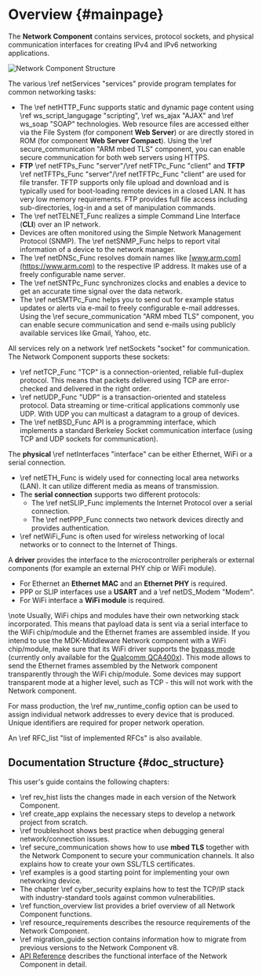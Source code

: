 # Overview {#mainpage}

The **Network Component** contains services, protocol sockets, and physical communication interfaces for creating IPv4
and IPv6 networking applications.

![Network Component Structure](Network.svg)

The various \ref netServices "services" provide program templates for common networking tasks:

- The \ref netHTTP_Func supports static and dynamic page content using \ref ws_script_langugage "scripting",
  \ref ws_ajax "AJAX" and \ref ws_soap "SOAP" technologies. Web resource files are accessed either via the File System (for
  component **Web Server**) or are directly stored in ROM (for component **Web Server Compact**). Using the
  \ref secure_communication "ARM mbed TLS" component, you can enable secure communication for both web servers using HTTPS.
- **FTP** \ref netFTPs_Func "server"/\ref netFTPc_Func "client" and **TFTP**
  \ref netTFTPs_Func "server"/\ref netTFTPc_Func "client" are used for file transfer. TFTP supports only file upload and
  download and is typically used for boot-loading remote devices in a closed LAN. It has very low memory requirements. FTP
  provides full file access including sub-directories, log-in and a set of manipulation commands.
- The \ref netTELNET_Func realizes a simple Command Line Interface (**CLI**) over an IP network.
- Devices are often monitored using the Simple Network Management Protocol (SNMP). The \ref netSNMP_Func helps to report
  vital information of a device to the network manager.
- The \ref netDNSc_Func resolves domain names like [www.arm.com](https://www.arm.com) to the respective IP address. It makes
  use of a freely configurable name server.
- The \ref netSNTPc_Func synchronizes clocks and enables a device to get an accurate time signal over the data network.
- The \ref netSMTPc_Func helps you to send out for example status updates or alerts via e-mail to freely configurable e-mail
  addresses. Using the \ref secure_communication "ARM mbed TLS" component, you can enable secure communication and send e-mails
  using publicly available services like Gmail, Yahoo, etc.

All services rely on a network \ref netSockets "socket" for communication. The Network Component supports these sockets:

- \ref netTCP_Func "TCP" is a connection-oriented, reliable full-duplex protocol. This means that packets delivered using TCP
  are error-checked and delivered in the right order.
- \ref netUDP_Func "UDP" is a transaction-oriented and stateless protocol. Data streaming or time-critical applications
  commonly use UDP. With UDP you can multicast a datagram to a group of devices.
- The \ref netBSD_Func API is a programming interface, which implements a standard Berkeley Socket communication interface
  (using TCP and UDP sockets for communication).

The **physical** \ref netInterfaces "interface" can be either Ethernet, WiFi or a serial connection.

- \ref netETH_Func is widely used for connecting local area networks (LAN). It can utilize different media as means of
  transmission.
- The **serial connection** supports two different protocols:
  - The \ref netSLIP_Func implements the Internet Protocol over a serial connection.
  - The \ref netPPP_Func connects two network devices directly and provides authentication.
- \ref netWiFi_Func is often used for wireless networking of local networks or to connect to the Internet of Things.

A **driver** provides the interface to the microcontroller peripherals or external components (for example an external PHY chip
or WiFi module).

- For Ethernet an **Ethernet MAC** and an **Ethernet PHY** is required.
- PPP or SLIP interfaces use a **USART** and a \ref netDS_Modem "Modem".
- For WiFi interface a **WiFi module** is required.

\note Usually, WiFi chips and modules have their own networking stack incorporated. This means that payload data is sent via a
serial interface to the WiFi chip/module and the Ethernet frames are assembled inside. If you intend to use the
MDK-Middleware Network component with a WiFi chip/module, make sure that its WiFi driver supports the
[bypass mode](https://arm-software.github.io/CMSIS_5/develop/Driver/html/group__wifi__bypass__gr.html)
(currently only available for the [Qualcomm QCA400x](https://www.keil.arm.com/packs/qca400x_wifi_driver-mdk-packs/versions/)).
This mode allows to send the Ethernet frames assembled by the Network component transparently through the WiFi chip/module.
Some devices may support transparent mode at a higher level, such as TCP - this will not work with the Network component.

For mass production, the \ref nw_runtime_config option can be used to assign individual network addresses to every device
that is produced. Unique identifiers are required for proper network operation.

An \ref RFC_list "list of implemented RFCs" is also available.

## Documentation Structure {#doc_structure}

This user's guide contains the following chapters:

- \ref rev_hist lists the changes made in each version of the Network Component.
- \ref create_app explains the necessary steps to develop a network project from scratch.
- \ref troubleshoot shows best practice when debugging general network/connection issues.
- \ref secure_communication shows how to use **mbed TLS** together with the Network Component to secure your communication
  channels. It also explains how to create your own SSL/TLS certificates.
- \ref examples is a good starting point for implementing your own networking device.
- The chapter \ref cyber_security explains how to test the TCP/IP stack with industry-standard tools against common
  vulnerabilities.
- \ref function_overview list provides a brief overview of all Network Component functions.
- \ref resource_requirements describes the resource requirements of the Network Component.
- \ref migration_guide section contains information how to migrate from previous versions to the Network Component v8.
- <a class=el href="./topics.html">API Reference</a> describes the functional interface of the Network Component in detail.
